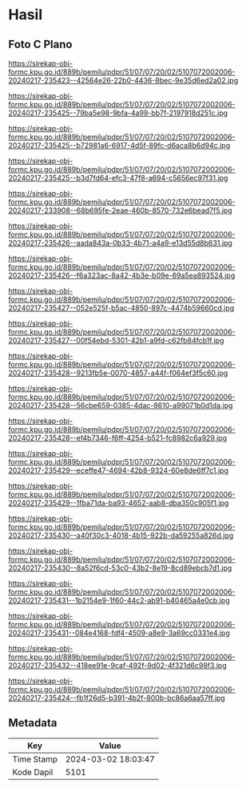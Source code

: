 # Hasil

## Foto C Plano

https://sirekap-obj-formc.kpu.go.id/889b/pemilu/pdpr/51/07/07/20/02/5107072002006-20240217-235423--42564e26-22b0-4436-8bec-9e35d6ed2a02.jpg

https://sirekap-obj-formc.kpu.go.id/889b/pemilu/pdpr/51/07/07/20/02/5107072002006-20240217-235425--79ba5e98-9bfa-4a99-bb7f-2197918d251c.jpg

https://sirekap-obj-formc.kpu.go.id/889b/pemilu/pdpr/51/07/07/20/02/5107072002006-20240217-235425--b72981a6-6917-4d5f-89fc-d6aca8b6d94c.jpg

https://sirekap-obj-formc.kpu.go.id/889b/pemilu/pdpr/51/07/07/20/02/5107072002006-20240217-235425--b3d7fd64-efc3-47f8-a694-c5656ec97f31.jpg

https://sirekap-obj-formc.kpu.go.id/889b/pemilu/pdpr/51/07/07/20/02/5107072002006-20240217-233908--68b695fe-2eae-460b-8570-732e6bead7f5.jpg

https://sirekap-obj-formc.kpu.go.id/889b/pemilu/pdpr/51/07/07/20/02/5107072002006-20240217-235426--aada843a-0b33-4b71-a4a9-e13d55d8b631.jpg

https://sirekap-obj-formc.kpu.go.id/889b/pemilu/pdpr/51/07/07/20/02/5107072002006-20240217-235426--f6a323ac-8a42-4b3e-b09e-69a5ea893524.jpg

https://sirekap-obj-formc.kpu.go.id/889b/pemilu/pdpr/51/07/07/20/02/5107072002006-20240217-235427--052e525f-b5ac-4850-897c-4474b59660cd.jpg

https://sirekap-obj-formc.kpu.go.id/889b/pemilu/pdpr/51/07/07/20/02/5107072002006-20240217-235427--00f54ebd-5301-42b1-a9fd-c62fb84fcb1f.jpg

https://sirekap-obj-formc.kpu.go.id/889b/pemilu/pdpr/51/07/07/20/02/5107072002006-20240217-235428--9213fb5e-0070-4857-a44f-f064ef3f5c60.jpg

https://sirekap-obj-formc.kpu.go.id/889b/pemilu/pdpr/51/07/07/20/02/5107072002006-20240217-235428--56cbe659-0385-4dac-8610-a99071b0d1da.jpg

https://sirekap-obj-formc.kpu.go.id/889b/pemilu/pdpr/51/07/07/20/02/5107072002006-20240217-235428--ef4b7346-f6ff-4254-b521-fc8982c6a929.jpg

https://sirekap-obj-formc.kpu.go.id/889b/pemilu/pdpr/51/07/07/20/02/5107072002006-20240217-235429--eceffe47-4694-42b8-9324-60e8de6ff7c1.jpg

https://sirekap-obj-formc.kpu.go.id/889b/pemilu/pdpr/51/07/07/20/02/5107072002006-20240217-235429--1fba71da-ba93-4652-aab8-dba350c905f1.jpg

https://sirekap-obj-formc.kpu.go.id/889b/pemilu/pdpr/51/07/07/20/02/5107072002006-20240217-235430--a40f30c3-4018-4b15-922b-da59255a826d.jpg

https://sirekap-obj-formc.kpu.go.id/889b/pemilu/pdpr/51/07/07/20/02/5107072002006-20240217-235430--8a52f6cd-53c0-43b2-8e19-8cd89ebcb7d1.jpg

https://sirekap-obj-formc.kpu.go.id/889b/pemilu/pdpr/51/07/07/20/02/5107072002006-20240217-235431--1b2154e9-1f60-44c2-ab91-b40465a4e0cb.jpg

https://sirekap-obj-formc.kpu.go.id/889b/pemilu/pdpr/51/07/07/20/02/5107072002006-20240217-235431--084e4168-fdf4-4509-a8e9-3a69cc0331e4.jpg

https://sirekap-obj-formc.kpu.go.id/889b/pemilu/pdpr/51/07/07/20/02/5107072002006-20240217-235432--418ee91e-9caf-492f-9d02-4f321d6c98f3.jpg

https://sirekap-obj-formc.kpu.go.id/889b/pemilu/pdpr/51/07/07/20/02/5107072002006-20240217-235424--fb1f26d5-b391-4b2f-800b-bc86a6aa57ff.jpg


## Metadata

| Key        | Value               |
| ---------- | ------------------- |
| Time Stamp | 2024-03-02 18:03:47 |
| Kode Dapil | 5101                |



